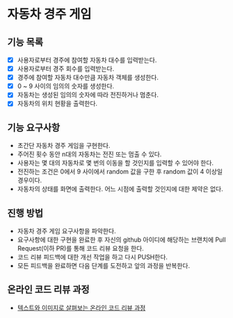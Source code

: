 # 자동차 경주 게임

## 기능 목록
- [x] 사용자로부터 경주에 참여할 자동차 대수를 입력받는다.
- [x] 사용자로부터 경주 회수를 입력받는다.
- [x] 경주에 참여할 자동차 대수만큼 자동차 객체를 생성한다.
- [x] 0 ~ 9 사이의 임의의 숫자를 생성한다.
- [x] 자동차는 생성된 임의의 숫자에 따라 전진하거나 멈춘다.
- [x] 자동차의 위치 현황을 출력한다.

## 기능 요구사항
* 초간단 자동차 경주 게임을 구현한다.
* 주어진 횟수 동안 n대의 자동차는 전진 또는 멈출 수 있다.
* 사용자는 몇 대의 자동차로 몇 번의 이동을 할 것인지를 입력할 수 있어야 한다.
* 전진하는 조건은 0에서 9 사이에서 random 값을 구한 후 random 값이 4 이상일 경우이다.
* 자동차의 상태를 화면에 출력한다. 어느 시점에 출력할 것인지에 대한 제약은 없다.

## 진행 방법
* 자동차 경주 게임 요구사항을 파악한다.
* 요구사항에 대한 구현을 완료한 후 자신의 github 아이디에 해당하는 브랜치에 Pull Request(이하 PR)를 통해 코드 리뷰 요청을 한다.
* 코드 리뷰 피드백에 대한 개선 작업을 하고 다시 PUSH한다.
* 모든 피드백을 완료하면 다음 단계를 도전하고 앞의 과정을 반복한다.

## 온라인 코드 리뷰 과정
* [텍스트와 이미지로 살펴보는 온라인 코드 리뷰 과정](https://github.com/next-step/nextstep-docs/tree/master/codereview)